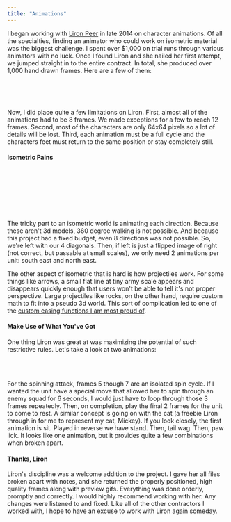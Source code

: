 ```yaml
---
title: "Animations"
---
```


I began working with [Liron Peer](http://www.lironpeer.com) in late 2014 on character animations. Of all the specialties, finding an animator who could work on isometric material was the biggest challenge. I spent over $1,000 on trial runs through various animators with no luck. Once I found Liron and she nailed her first attempt, we jumped straight in to the entire contract. In total, she produced over 1,000 hand drawn frames. Here are a few of them:

<div class="animationFavs">
<div class="crossbow">&nbsp;</div>
<div class="ryler">&nbsp;</div>
<div class="idiri">&nbsp;</div>
</div>

Now, I did place quite a few limitations on Liron. First, almost all of the animations had to be 8 frames. We made exceptions for a few to reach 12 frames. Second, most of the characters are only 64x64 pixels so a lot of details will be lost. Third, each animation must be a full cycle and the characters feet must return to the same position or stay completely still.

#### Isometric Pains

<div class="squad">
<div class="melee1 a">&nbsp;</div>
<div class="melee1 b">&nbsp;</div>
<div class="melee1 c">&nbsp;</div>
<div class="melee1 d">&nbsp;</div>
<div class="melee1 e">&nbsp;</div>
<div class="melee1 f">&nbsp;</div>
</div>

The tricky part to an isometric world is animating each direction. Because these aren't 3d models, 360 degree walking is not possible. And because this project had a fixed budget, even 8 directions was not possible. So, we're left with our 4 diagonals. Then, if left is just a flipped image of right (not correct, but passable at small scales), we only need 2 animations per unit: south east and north east. 

The other aspect of isometric that is hard is how projectiles work. For some things like arrows, a small flat line at tiny army scale appears and disappears quickly enough that users won't be able to tell it's not proper perspective. Large projectiles like rocks, on the other hand, require custom math to fit into a pseudo 3d world. This sort of complication led to one of the [custom easing functions I am most proud of](https://gist.github.com/veeneck/8a12a23f673d410359ca96b8978a913f).

#### Make Use of What You've Got

One thing Liron was great at was maximizing the potential of such restrictive rules. Let's take a look at two animations:

<div class="animationFavs">
<div class="idiri idiriMargin">&nbsp;</div>
<div class="cat">&nbsp;</div>
</div>

For the spinning attack, frames 5 though 7 are an isolated spin cycle. If I wanted the unit have a special move that allowed her to spin through an enemy squad for 6 seconds, I would just have to loop through those 3 frames repeatedly. Then, on completion, play the final 2 frames for the unit to come to rest.  A similar concept is going on with the cat (a freebie Liron through in for me to represent my cat, Mickey). If you look closely, the first animation is sit. Played in reverse we have stand. Then, tail wag. Then, paw lick. It looks like one animation, but it provides quite a few combinations when broken apart.

#### Thanks, Liron

Liron's discipline was a welcome addition to the project. I gave her all files broken apart with notes, and she returned the properly positioned, high quality frames along with preview gifs. Everything was done orderly, promptly and correctly. I would highly recommend working with her. Any changes were listened to and fixed. Like all of the other contractors I worked with, I hope to have an excuse to work with Liron again someday.